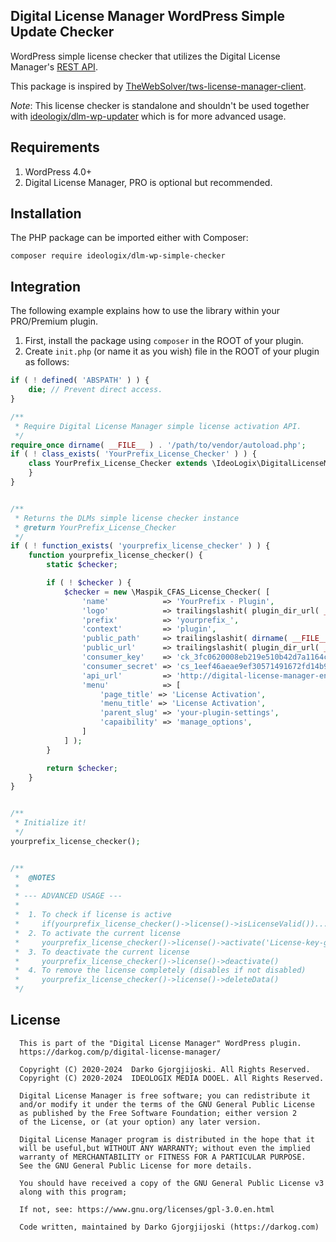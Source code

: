 ## Digital License Manager WordPress Simple Update Checker

WordPress simple license checker that utilizes the Digital License Manager's [REST API](https://docs.codeverve.com/digital-license-manager/rest-api/).

This package is inspired by [TheWebSolver/tws-license-manager-client](https://github.com/TheWebSolver/tws-license-manager-client).

*Note*: This license checker is standalone and shouldn't be used together with [ideologix/dlm-wp-updater](https://github.com/ideologix/dlm-wp-updater) which is for more advanced usage.

## Requirements

1. WordPress 4.0+
2. Digital License Manager, PRO is optional but recommended.

## Installation

The PHP package can be imported either with Composer:

```shell
composer require ideologix/dlm-wp-simple-checker
```

## Integration

The following example explains how to use the library within your PRO/Premium plugin.

1. First, install the package using `composer` in the ROOT of your plugin.
2. Create `init.php` (or name it as you wish) file in the ROOT of your plugin as follows:

```php
if ( ! defined( 'ABSPATH' ) ) {
	die; // Prevent direct access.
}

/**
 * Require Digital License Manager simple license activation API.
 */
require_once dirname( __FILE__ ) . '/path/to/vendor/autoload.php';
if ( ! class_exists( 'YourPrefix_License_Checker' ) ) {
	class YourPrefix_License_Checker extends \IdeoLogix\DigitalLicenseManagerSimpleChecker\Main {
	}
}


/**
 * Returns the DLMs simple license checker instance
 * @return YourPrefix_License_Checker
 */
if ( ! function_exists( 'yourprefix_license_checker' ) ) {
	function yourprefix_license_checker() {
		static $checker;

		if ( ! $checker ) {
			$checker = new \Maspik_CFAS_License_Checker( [
				'name'            => 'YourPrefix - Plugin',
				'logo'            => trailingslashit( plugin_dir_url( __FILE__ ) ) . 'assets/logo.png',
				'prefix'          => 'yourprefix_',
				'context'         => 'plugin',
				'public_path'     => trailingslashit( dirname( __FILE__ ) ) . 'vendor/ideologix/dlm-wp-simple-checker/public/', // You can override this and set your own path if you want to customzie the views and the assets.
				'public_url'      => trailingslashit( plugin_dir_url( __FILE__ ) ) . 'vendor/ideologix/dlm-wp-simple-checker/public/', // You can override this and set your own path if you want to customzie the views and the assets.
				'consumer_key'    => 'ck_3fc0620008eb219e510b42d7a1164c7e0d28b2f1',
				'consumer_secret' => 'cs_1eef46aeae9ef30571491672fd14b9cfcaf50856',
				'api_url'         => 'http://digital-license-manager-enabled-site.com/wp-json/dlm/v1/',
				'menu'            => [
					'page_title' => 'License Activation',
					'menu_title' => 'License Activation',
					'parent_slug' => 'your-plugin-settings',
					'capaibility' => 'manage_options',
				]
			] );
		}

		return $checker;
	}
}


/**
 * Initialize it!
 */
yourprefix_license_checker();


/**
 *  @NOTES
 * 
 * --- ADVANCED USAGE ---
 * 
 *  1. To check if license is active
 *     if(yourprefix_license_checker()->license()->isLicenseValid())...
 *  2. To activate the current license
 *     yourprefix_license_checker()->license()->activate('License-key-goes-here')
 *  3. To deactivate the current license
 *     yourprefix_license_checker()->license()->deactivate()
 *  4. To remove the license completely (disables if not disabled)
 *     yourprefix_license_checker()->license()->deleteData()
 */

```


## License 

```
  This is part of the "Digital License Manager" WordPress plugin.
  https://darkog.com/p/digital-license-manager/
 
  Copyright (C) 2020-2024  Darko Gjorgjijoski. All Rights Reserved.
  Copyright (C) 2020-2024  IDEOLOGIX MEDIA DOOEL. All Rights Reserved.
 
  Digital License Manager is free software; you can redistribute it
  and/or modify it under the terms of the GNU General Public License
  as published by the Free Software Foundation; either version 2
  of the License, or (at your option) any later version.
 
  Digital License Manager program is distributed in the hope that it
  will be useful,but WITHOUT ANY WARRANTY; without even the implied
  warranty of MERCHANTABILITY or FITNESS FOR A PARTICULAR PURPOSE.
  See the GNU General Public License for more details.
 
  You should have received a copy of the GNU General Public License v3
  along with this program;
 
  If not, see: https://www.gnu.org/licenses/gpl-3.0.en.html
 
  Code written, maintained by Darko Gjorgjijoski (https://darkog.com)
```
